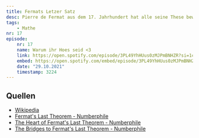 ```yaml
---
title: Fermats Letzer Satz
desc: Pierre de Fermat aus dem 17. Jahrhundert hat alle seine These bewiesen, nur seine letze nicht. Der Beweis für sein letezts Theorem lies 358 Jahre auf sich warten.
tags:
    - Mathe
nr: 17
episode:
    nr: 17
    name: Warum ihr Hoes seid <3
    link: https://open.spotify.com/episode/3PL49YhHUus0zMJPmBNHZR?si=1ce271b06164439f
    embed: https://open.spotify.com/embed/episode/3PL49YhHUus0zMJPmBNHZR?theme=0&t=3224
    date: "29.10.2021"
    timestamp: 3224
---
```




## Quellen

* [Wikipedia](https://en.wikipedia.org/wiki/Fermat%27s_Last_Theorem)
* [Fermat's Last Theorem - Numberphile](https://www.youtube.com/watch?v=qiNcEguuFSA)
* [The Heart of Fermat's Last Theorem - Numberphile](https://www.youtube.com/watch?v=ua1K3Eo2PQc)
* [The Bridges to Fermat's Last Theorem - Numberphile](https://www.youtube.com/watch?v=nUN4NDVIfVI)